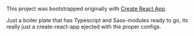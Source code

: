 This project was bootstrapped originally with [Create React App](https://github.com/facebookincubator/create-react-app).<br>

Just a boiler plate that has Typescript and Sass-modules ready to go, its really just a create-react-app ejected with the proper configs. 